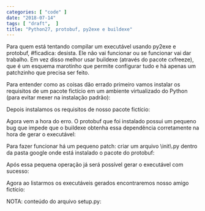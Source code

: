 ```yaml
---
categories: [ "code" ]
date: "2018-07-14"
tags: [ "draft",  ]
title: "Python27, protobuf, py2exe e buildexe"
---
```

Para quem está tentando compilar um executável usando py2exe e protobuf, #ficadica: desista. Ele não vai funcionar ou se funcionar vai dar trabalho. Em vez disso melhor usar buildexe (através do pacote cxfreeze), que é um esquema marotinho que permite configurar tudo e há apenas um patchzinho que precisa ser feito.

Para entender como as coisas dão errado primeiro vamos instalar os requisitos de um pacote fictício em um ambiente virtualizado do Python (para evitar mexer na instalação padrão):


Depois instalamos os requisitos de nosso pacote fictício:


Agora vem a hora do erro. O protobuf que foi instalado possui um pequeno bug que impede que o buildexe obtenha essa dependência corretamente na hora de gerar o executável:


Para fazer funcionar há um pequeno patch: criar um arquivo \\init\\.py dentro da pasta google onde está instalado o pacote do protobuf:


Após essa pequena operação já será possível gerar o executável com sucesso:


Agora ao listarmos os executáveis gerados encontraremos nosso amigo fictício:


NOTA: conteúdo do arquivo setup.py:


